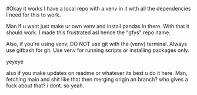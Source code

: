 #Okay it works
I have a local repo with a venv in it with all the dependencies I need for this to work.

Man if u want just make ur own venv and install pandas in there. With that it should work. I made this frustrated asl hence the "gfys" repo name.

Also, if you're using venv, DO NOT use git with the (venv) terminal. Always use gitbash for git. Use venv for running scripts or installing packages only.

yeyeye

also if you make updates on readme or whatever its best u do it here. Man, fetching main and shit like that then merging origin an branch? who gives a fuck about that? i dont. so yeah.

